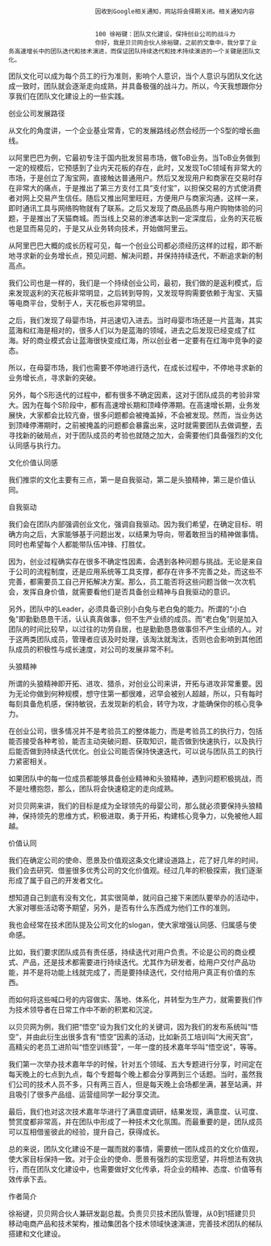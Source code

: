 
                            
                            因收到Google相关通知，网站将会择期关闭。相关通知内容
                            
                            
                            100 徐裕键：团队文化建设，保持创业公司的战斗力
                            你好，我是贝贝网合伙人徐裕键，之前的文章中，我分享了业务高速增长中的团队迭代和技术演进，而保证团队持续迭代和技术持续演进的一个关键是团队文化。

团队文化可以成为每个员工的行为准则，影响个人意识，当个人意识与团队文化达成一致时，团队就会逐渐走向成熟，并具备极强的战斗力。所以，今天我想跟你分享我们在团队文化建设上的一些实践。

创业公司发展路径

从文化的角度讲，一个企业基业常青，它的发展路线必然会经历一个S型的增长曲线。

以阿里巴巴为例，它最初专注于国内批发贸易市场，做ToB业务。当ToB业务做到一定的规模后，它预感到了业内天花板的存在，此时，又发现ToC领域有非常大的市场，于是创立了淘宝网，直接触达普通用户。然后又发现用户和商家在交易时存在非常大的痛点，于是推出了第三方支付工具“支付宝”，以担保交易的方式使消费者对网上交易产生信任。随后又推出阿里旺旺，方便用户与商家沟通，这样一来，即时通讯工具与网络购物就有了联系。之后又发现了商品品质与用户购物体验的问题，于是推出了天猫商城。而当线上交易的渗透率达到一定深度后，业务的天花板也是显而易见的，于是又从业务转向技术，开始做阿里云。

从阿里巴巴大概的成长历程可见，每一个创业公司都必须经历这样的过程，即不断地寻求新的业务增长点，预见问题、解决问题，并保持持续迭代，不断追求新的制高点。

我们公司也是一样的，我们是一个持续创业公司，最初，我们做的是返利模式，后来发现返利的天花板非常明显，之后转到导购，又发现导购需要依赖于淘宝、天猫等电商平台，受制于人，天花板也非常明显。

之后，我们发现了母婴市场，并迅速切入进去。当时母婴市场还是一片蓝海，其实蓝海和红海是相对的，很多人们以为是蓝海的领域，进去之后发现已经变成了红海。好的商业模式会让蓝海很快变成红海，所以创业者一定要有在红海中竞争的姿态。

所以，在母婴市场，我们也需要不停地进行迭代，在成长过程中，不停地寻求新的业务增长点，寻求新的突破。

另外，每个S形迭代的过程中，都有很多不确定因素，这对于团队成员的考验非常大。因为在每个S阶段中，都有高速增长期和顶峰停滞期。在高速增长期，业务发展快，大家都会比较亢奋，很多问题都会被掩盖掉，不会被发现。然而，当业务达到顶峰停滞期时，之前被掩盖的问题都会暴露出来，这时就需要团队去做调整，去寻找新的破局点，对于团队成员的考验也就随之加大，会需要他们具备强烈的文化认同感与执行力。

文化价值认同感

我们推崇的文化主要有三点，第一是自我驱动，第二是头狼精神，第三是价值认同。

自我驱动

我们会在团队内部强调创业文化，强调自我驱动。因为我们希望，在确定目标、明确方向之后，大家能够基于问题出发，以结果为导向，带着敢担当的精神做事情。同时也希望每个人都能带队伍冲锋、打胜仗。

因为，创业过程确实存在很多不确定性因素，会遇到各种问题与挑战。无论是来自于公司的流程制度，还是应用系统等工具支撑，都存在许多不完善之处，而这些不完善，都需要员工自己开拓解决方案。那么，员工能否将这些问题当做一次次机会，发挥自身价值，就需要看他们是否具备创业精神与自我驱动的意识。

另外，团队中的Leader，必须具备识别小白兔与老白兔的能力。所谓的“小白兔”即勤勤恳恳干活，认认真真做事，但不生产业绩的成员。而“老白兔”则是加入团队的时间比较早，以过往的功劳自居，也是勤勤恳恳做事但不产生业绩的人。对于这两类团队成员，管理者应该及时处理，该淘汰就淘汰，否则也会影响到其他团队成员的积极性与成长速度，对公司的发展非常不利。

头狼精神

所谓的头狼精神即开拓、进攻、猎杀，对创业公司来讲，开拓与进攻非常重要。因为无论你做到何种规模，想守住第一都很难，迟早会被别人超越，所以，只有每时每刻具备危机感，保持敏锐，去发现新的机会，转守为攻，才能确保你的核心竞争力。

在创业公司，很多情况并不是考验员工的整体能力，而是考验员工的执行力，包括能否接受各种考验，能否主动突破问题、获取知识，能否做到快速执行，以及执行后能否做到持续迭代优化。创业公司能否保持快速迭代，可以说与团队员工的执行力紧密相关。

如果团队中的每一位成员都能够具备创业精神和头狼精神，遇到问题积极挑战，而不是吐槽抱怨，那么，团队将会快速稳定的走向成熟。

对贝贝网来讲，我们的目标是成为全球领先的母婴公司，那么就必须要保持头狼精神，保持领先的思维方式，积极进取，勇于开拓，构建核心竞争力，以免被他人超越。

价值认同

我们在确定公司的使命、愿景及价值观这条文化建设道路上，花了好几年的时间，我们会去研究、借鉴很多优秀公司的文化价值观。经过几年的积极探索，我们逐渐形成了属于自己的开发者文化。

想知道自己到底有没有文化，其实很简单，就问自己接下来团队要举办的活动中，大家对哪些活动寄予期望，另外，是否有什么东西成为他们工作的准则。

我也会经常在技术团队提及公司文化的slogan，使大家增强认同感、归属感与使命感。

比如，我们要求团队成员有责任感，持续迭代对用户负责。不论是公司的商业模式、产品，还是技术都需要进行持续迭代。尤其作为研发者，给用户交付产品功能，并不是将功能上线就完成了，而是要持续迭代，交付给用户真正有价值的东西。

而如何将这些喊口号的内容做实、落地、体系化，并转型为生产力，就需要我们作为技术领导者在日常工作中不断的积累和沉淀。

以贝贝网为例，我们把“悟空”设为我们文化的关键词，因为我们的发布系统叫“悟空”，并由此衍生出很多含有“悟空”因素的活动，比如新员工培训叫“大闹天宫”，高精尖的老员工进阶叫“悟空训练营”，一年一度的技术嘉年华叫“悟空说”，等等。

我们第一次举办技术嘉年华的时候，针对五个领域、五大专题进行分享，时间定在每天晚上的七点到九点，每个专题每个晚上都会分享两到三个话题。当时，虽然我们公司的技术人员不多，只有两三百人，但是每天晚上会场都坐满，甚至站满，并且吸引了很多产品组、运营组同学一起分享交流。

最后，我们也对这次技术嘉年华进行了满意度调研，结果发现，满意度、认可度、赞赏度都非常高，并在团队中形成了一种技术文化氛围。而最重要的是，团队成员可以互相借鉴彼此的经验，提升自己，获得成长。

总的来说，团队文化建设不是一蹴而就的事情，需要统一团队成员的文化价值观，使大家目标保持一致。对于企业的使命、愿景有强烈的实现愿望，并将想法有效执行，而在团队文化建设中，也需要做好文化传承，将企业的精神、态度、价值等有效传承下去。

作者简介

徐裕键，贝贝网合伙人兼研发副总裁。负责贝贝技术团队管理，从0到1搭建贝贝移动电商产品和技术架构，推动集团各个技术领域快速演进，完善技术团队的梯队搭建和文化建设。

                        
                        
                            